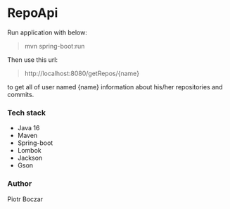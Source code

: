 # RepoApi

Run application with below:
>mvn spring-boot:run

Then use this url: 
> http://localhost:8080/getRepos/{name}

to get all of user named {name} information about his/her repositories and commits.

<h3> Tech stack </h3>

- Java 16
- Maven
- Spring-boot
- Lombok
- Jackson
- Gson

<h3> Author </h3>
Piotr Boczar
